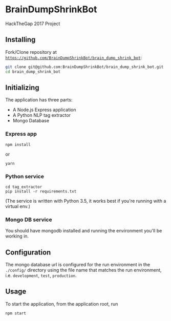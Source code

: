 # BrainDumpShrinkBot

HackTheGap 2017 Project

## Installing

Fork/Clone repository at
[`https://github.com/BrainDumpShrinkBot/brain_dump_shrink_bot`](`https://github.com/BrainDumpShrinkBot/brain_dump_shrink_bot`):

```bash
git clone git@github.com:BrainDumpShrinkBot/brain_dump_shrink_bot.git
cd brain_dump_shrink_bot
```

## Initializing

The application has three parts:

* A Node.js Express application
* A Python NLP tag extractor
* Mongo Database

### Express app

```
npm install
```

or

```
yarn
```

### Python service

```
cd tag_extractor
pip install -r requirements.txt
```

(The service is written with Python 3.5, it works best if you're
running with a virtual env.)

### Mongo DB service

You should have mongodb installed and running the environment you'll
be working in.

## Configuration

The mongo database url is configured for the run environment in the
`./config/` directory using the file name that matches the run
environment, i.e. `development`, `test`, `production`.

## Usage

To start the application, from the application root, run

```
npm start
```

